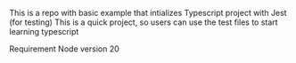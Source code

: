 This is a repo with basic example that intializes Typescript project with Jest (for testing)
This is a quick project, so users can use the test files to start learning typescript

Requirement
  Node version 20 


  
